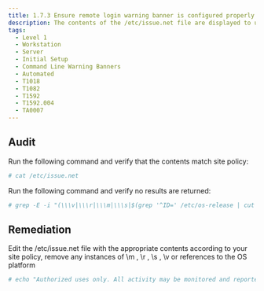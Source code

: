 ```yaml
---
title: 1.7.3 Ensure remote login warning banner is configured properly
description: The contents of the /etc/issue.net file are displayed to users prior to login for remote connections from configured services. Unix-based systems have typically displayed information about the OS release and patch level upon logging in to the system. This information can be useful to developers who are developing software for a particular OS platform. If mingetty(8) supports the following options, they display operating system information= \m - machine architecture \r - operating system release \s - operating system name \v - operating system version
tags:
  - Level 1
  - Workstation
  - Server
  - Initial Setup
  - Command Line Warning Banners
  - Automated
  - T1018
  - T1082
  - T1592
  - T1592.004
  - TA0007
---
```


## Audit
Run the following command and verify that the contents match site policy:
```bash
# cat /etc/issue.net
```

Run the following command and verify no results are returned:
```bash
# grep -E -i "(\\\v|\\\r|\\\m|\\\s|$(grep '^ID=' /etc/os-release | cut -d= -f2 | sed -e 's/"//g'))" /etc/issue.net
```

## Remediation
Edit the /etc/issue.net file with the appropriate contents according to your site policy, remove any instances of \m , \r , \s , \v or references to the OS platform
```bash
# echo "Authorized uses only. All activity may be monitored and reported." > /etc/issue.net
```
